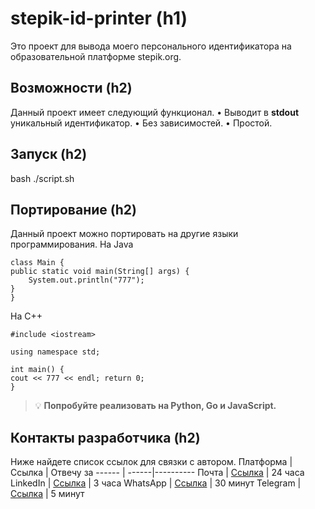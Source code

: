 # __stepik-id-printer (h1)__
Это проект для вывода моего персонального идентификатора на образовательной платформе stepik.org.
## __Возможности (h2)__
Данный проект имеет следующий функционал.
• Выводит в __stdout__ уникальный идентификатор.
• Без зависимостей.
• Простой.
## __Запуск (h2)__
bash ./script.sh
## __Портирование (h2)__
Данный проект можно портировать на другие языки программирования.
Ha Java
```
class Main {
public static void main(String[] args) { 
    System.out.println("777");
}
}
```
Ha C++
```
#include <iostream>

using namespace std;

int main() {
cout << 777 << endl; return 0;
}
```
> 💡 __Попробуйте реализовать на Python, Go и JavaScript.__ 
## __Контакты разработчика (h2)__
Ниже найдете список ссылок для связки с автором.
Платформа | Ссылка | Отвечу за
------ | ------|----------
Почта      | [Ссылка](https://hexlet.io)     | 24 часа
LinkedIn      |   [Ссылка](https://hexlet.io)    | З часа
WhatsApp      |   [Ссылка](https://hexlet.io)    | 30 минут 
Telegram      |   [Ссылка](https://hexlet.io)    | 5 минут

